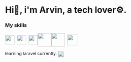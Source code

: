# Hi👋, i'm Arvin, a tech lover⚙️.

 ### My skills

<img width ='30px' align='center' src ='https://www.svgrepo.com/download/452045/js.svg'>‌ ‌ <img width ='30px' align='center' src ='https://www.svgrepo.com/download/452228/html-5.svg'>‌ ‌ ‌<img width ='30px' align='center' src ='https://www.svgrepo.com/download/452185/css-3.svg'>‌<img width ='44px' align='center' src ='https://www.svgrepo.com/download/376344/python.svg'>‌<img width ='44px' align='center' src ='https://www.svgrepo.com/download/373966/php.svg'>‌ ‌ ‌<img width ='35px' align='center' src ='https://www.svgrepo.com/download/452136/wordpress.svg'>‌ ‌ ‌‌ ‌‌
 
 learning laravel currently.‌ <img width ='20px' align='center' src ='https://upload.wikimedia.org/wikipedia/commons/9/9a/Laravel.svg'>‌ ‌ ‌‌ 

<!-- ### socials -->

